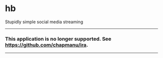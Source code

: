 hb
==

Stupidly simple social media streaming

---

### This application is no longer supported. See https://github.com/chapmanu/ira.

---

